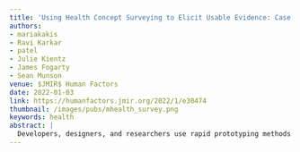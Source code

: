 ```yaml
---
title: 'Using Health Concept Surveying to Elicit Usable Evidence: Case Studies of a Novel Evaluation Methodology'
authors: 
- mariakakis
- Ravi Karkar
- patel
- Julie Kientz
- James Fogarty
- Sean Munson
venue: $JMIR$ Human Factors
date: 2022-01-03
link: https://humanfactors.jmir.org/2022/1/e30474
thumbnail: /images/pubs/mhealth_survey.png
keywords: health
abstract: |
  Developers, designers, and researchers use rapid prototyping methods to project the adoption and acceptability of their health intervention technology (HIT) before the technology becomes mature enough to be deployed. Although these methods are useful for gathering feedback that advances the development of HITs, they rarely provide usable evidence that can contribute to our broader understanding of HITs. In this research, we aim to develop and demonstrate a variation of vignette testing that supports developers and designers in evaluating early-stage HIT designs while generating usable evidence for the broader research community.
---
```

